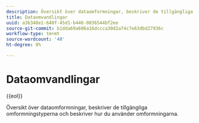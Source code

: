 ```yaml
---
description: Översikt över dataomformningar, beskriver de tillgängliga omformningstyperna och beskriver hur du använder omformningarna.
title: Dataomvandlingar
uuid: a3b348e1-640f-45d1-b446-0036544bf2ee
source-git-commit: b1dda69a606a16dccca30d2a74c7e63dbd27936c
workflow-type: tm+mt
source-wordcount: '40'
ht-degree: 0%

---
```



# Dataomvandlingar

{{eol}}

Översikt över dataomformningar, beskriver de tillgängliga omformningstyperna och beskriver hur du använder omformningarna.
